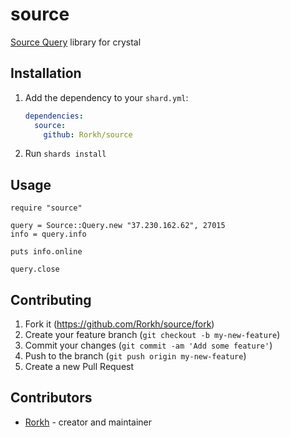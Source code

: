 # source

[Source Query](https://developer.valvesoftware.com/wiki/Server_queries) library for crystal

## Installation

1. Add the dependency to your `shard.yml`:

   ```yaml
   dependencies:
     source:
       github: Rorkh/source
   ```

2. Run `shards install`

## Usage

```crystal
require "source"

query = Source::Query.new "37.230.162.62", 27015
info = query.info

puts info.online

query.close
```

## Contributing

1. Fork it (<https://github.com/Rorkh/source/fork>)
2. Create your feature branch (`git checkout -b my-new-feature`)
3. Commit your changes (`git commit -am 'Add some feature'`)
4. Push to the branch (`git push origin my-new-feature`)
5. Create a new Pull Request

## Contributors

- [Rorkh](https://github.com/Rorkh) - creator and maintainer
